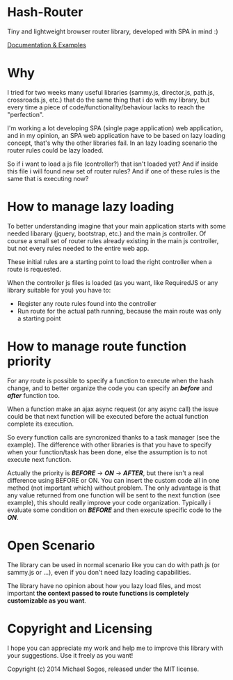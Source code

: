 # Hash-Router #

Tiny and lightweight browser router library, developed with SPA in mind :)


[Documentation & Examples](http://michaelsogos.github.io/Hash-Router)

# Why #

I tried for two weeks many useful libraries (sammy.js, director.js, path.js, crossroads.js, etc.)
that do the same thing that i do with my library, but every time a piece of
code/functionality/behaviour lacks to reach the "perfection".

I'm working a lot developing SPA (single page application) web application, and in my opinion, 
an SPA web application have to be based on lazy loading concept, that's why the other libraries fail. 
In an lazy loading scenario the router rules could be lazy loaded.

So if i want to load a js file (controller?) that isn't loaded yet?
And if inside this file i will found new set of router rules?
And if one of these rules is the same that is executing now?

# How to manage lazy loading #

To better understanding imagine that your main application starts with some needed libarary 
(jquery, bootstrap, etc.) and the main js controller.
Of course a small set of router rules already existing in the main js controller,
but not every rules needed to the entire web app.

These initial rules are a starting point to load the right controller when a route is requested.

When the controller js files is loaded (as you want, like RequiredJS or any library suitable for you)
you have to:
<ul>
    <li>Register any route rules found into the controller</li>
    <li>Run route for the actual path running, because the main route was only a starting point</li>    
</ul>

# How to manage route function priority #

For any route is possible to specify a function to execute when the hash change, and to better organize
the code you can specify an <i><b>before</b></i> and <i><b>after</b></i> function too.

When a function make an ajax async request (or any async call) the issue could be that next function will be
executed before the actual function complete its execution.

So every function calls are syncronized thanks to a task manager (see the example).
The difference with other libraries is that you have to specify when your function/task has been done,
else the assumption is to not execute next function.

Actually the priority is <b><i>BEFORE</i></b> -> <b><i>ON</i></b> -> <b><i>AFTER</i></b>,
but there isn't a real difference using BEFORE or ON.
You can insert the custom code all in one method (not important which) without problem.
The only advantage is that any value returned from one function will be sent to the next function (see example),
this should really improve your code organization.
Typically i evaluate some condition on <b><i>BEFORE</i></b> and then execute specific code to the <b><i>ON</i></b>.

# Open Scenario #

The library can be used in normal scenario like you can do with path.js (or sammy.js or ...),
even if you don't need lazy loading capabilities.

The library have no opinion about how you lazy load files, and most important
<b>the context passed to route functions is completely customizable as you want</b>.


# Copyright and Licensing #
I hope you can appreciate my work and help me to improve this library with your suggestions.
Use it freely as you want!

Copyright (c) 2014 Michael Sogos, released under the MIT license.

